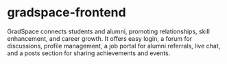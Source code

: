 # gradspace-frontend
GradSpace connects students and alumni, promoting relationships, skill enhancement, and career growth. It offers easy login, a forum for discussions, profile management, a job portal for alumni referrals, live chat, and a posts section for sharing achievements and events.
